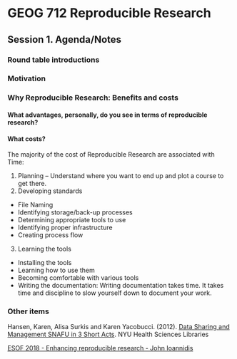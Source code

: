 # GEOG 712 Reproducible Research

## Session 1. Agenda/Notes

### Round table introductions

### Motivation

### Why Reproducible Research: Benefits and costs
#### What advantages, personally, do you see in terms of reproducible research?

#### What costs?

The majority of the cost of Reproducible Research are associated with Time:

1. Planning – Understand where you want to end up and plot a course to get there.  
2.	Developing standards 
   +	File Naming
   +	Identifying storage/back-up processes
   +	Determining appropriate tools to use
   +	Identifying proper infrastructure
   +	Creating process flow
  
3.	Learning the tools

   + Installing the tools
   + Learning how to use them
   + Becoming comfortable with various tools
   + Writing the documentation:  Writing documentation takes time.  It takes time and discipline to slow yourself down to document your work. 

### Other items

Hansen, Karen, Alisa Surkis and Karen Yacobucci. (2012). [Data Sharing and Management SNAFU in 3 Short Acts](https://www.youtube.com/watch?v=66oNv_DJuPc). NYU Health Sciences Libraries



[ESOF 2018 - Enhancing reproducible research - John Ioannidis](https://www.youtube.com/watch?v=fAeLMEmLIoE)

